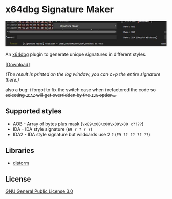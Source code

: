 # x64dbg Signature Maker
![](ss.jpg)

An [x64dbg](https://x64dbg.com/#start) plugin to generate unique signatures in different styles. 

[[Download](https://github.com/u16rogue/x64dbg-sigmaker/releases)]

*(The result is printed on the log window, you can c+p the entire signature there.)*

~~also a bug: i forgot to fix the switch case when i refactored the code so selecting `IDA2` will get overridden by the `IDA` option...~~

## Supported styles
* AOB - Array of bytes plus mask (`\xE9\x00\x00\x00\x00 x????`)
* IDA - IDA style signature (`E9 ? ? ? ?`)
* IDA2 - IDA style signature but wildcards use 2 `?` (`E9 ?? ?? ?? ??`)

## Libraries
* [distorm](https://github.com/gdabah/distorm)

## License
[GNU General Public License 3.0](https://www.gnu.org/licenses/gpl-3.0.en.html)
